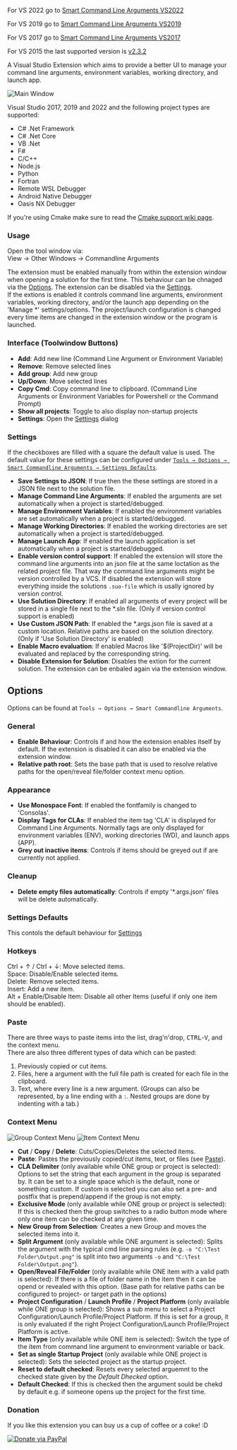 For VS 2022 go to [Smart Command Line Arguments VS2022](https://marketplace.visualstudio.com/items?itemName=MBulli.SmartCommandlineArguments2022)

For VS 2019 go to [Smart Command Line Arguments VS2019](https://marketplace.visualstudio.com/items?itemName=MBulli.SmartCommandlineArguments)

For VS 2017 go to [Smart Command Line Arguments VS2017](https://marketplace.visualstudio.com/items?itemName=MBulli.SmartCommandlineArguments2017)

For VS 2015 the last supported version is [v2.3.2](https://github.com/MBulli/SmartCommandlineArgs/releases/download/v2.3.2/SmartCmdArgs-v2.3.2.vsix)

A Visual Studio Extension which aims to provide a better UI to manage your command line arguments, environment variables, working directory, and launch app.

![Main Window](vsix_preview_image.png "Command Line Arguments window, showning all projects")

Visual Studio 2017, 2019 and 2022 and the following project types are supported:

- C# .Net Framework
- C# .Net Core
- VB .Net
- F#
- C/C++
- Node.js
- Python
- Fortran
- Remote WSL Debugger
- Android Native Debugger
- Oasis NX Debugger

If you're using Cmake make sure to read the [Cmake support wiki page](https://github.com/MBulli/SmartCommandlineArgs/wiki/Cmake-support "Cmake").

### Usage

Open the tool window via:  
View → Other Windows → Commandline Arguments

The extension must be enabled manually from within the extension window when opening a solution for the first time.
This behaviour can be chnaged via the [Options](#user-content-options).
The extension can be disabled via the [Settings](#user-content-settings).  
If the extions is enabled it controls command line arguments, environment variables, working directory, and/or the launch app depending on the 'Manage *' settings/options.
The project/launch configuration is changed every time items are changed in the extension window or the program is launched.
 
### Interface (Toolwindow Buttons)
- **Add**: Add new line (Command Line Argument or Environment Variable)
- **Remove**: Remove selected lines
- **Add group**: Add new group
- **Up/Down**: Move selected lines
- **Copy Cmd**: Copy command line to clipboard. (Command Line Arguments or Environment Variables for Powershell or the Command Prompt)
- **Show all projects**: Toggle to also display non-startup projects
- **Settings**: Open the [Settings](#user-content-settings) dialog

### Settings
If the checkboxes are filled with a square the default value is used.
The default value for these settings can be configured under [`Tools → Options → Smart Commandline Arguments → Settings Defaults`](#user-content-settings-defaults).

- **Save Settings to JSON**: If true then the these settings are stored in a JSON file next to the solution file.
- **Manage Command Line Arguments**: If enabled the arguments are set automatically when a project is started/debugged.
- **Manage Environment Variables**: If enabled the environment variables are set automatically when a project is started/debugged.
- **Manage Working Directories**: If enabled the working directories are set automatically when a project is started/debugged.
- **Manage Launch App**: If enabled the launch application is set automatically when a project is started/debugged.
- **Enable version control support**: If enabled the extension will store the command line arguments into an json file at the same loctation as the related project file. That way the command line arguments might be version controlled by a VCS. If disabled the extension will store everything inside the solutions `.suo-file` which is usally ignored by version control.
- **Use Solution Directory**: If enabled all arguments of every project will be stored in a single file next to the *.sln file. (Only if version control support is enabled)
- **Use Custom JSON Path**: If enabled the *.args.json file is saved at a custom location. Relative paths are based on the solution directory. (Only if 'Use Solution Directory' is enabled)
- **Enable Macro evaluation**: If enabled Macros like '$(ProjectDir)' will be evaluated and replaced by the corresponding string.
- **Disable Extension for Solution**: Disables the extion for the current solution. The extension can be enbaled again via the extension window.

## Options
Options can be found at `Tools → Options → Smart Commandline Arguments`.

### General
- **Enable Behaviour**: Controls if and how the extension enables itself by default. If the extension is disabled it can also be enabled via the extension window.
- **Relative path root**: Sets the base path that is used to resolve relative paths for the open/reveal file/folder context menu option.

### Appearance
- **Use Monospace Font**: If enabled the fontfamily is changed to 'Consolas'.
- **Display Tags for CLAs**: If enabled the item tag 'CLA' is displayed for Command Line Arguments. Normally tags are only displayed for environment variables (ENV), working directories (WD), and launch apps (APP).
- **Grey out inactive items**: Controls if items should be greyed out if are currently not applied.

### Cleanup
- **Delete empty files automatically**: Controls if empty '*.args.json' files will be delete automatically.

### Settings Defaults
This contols the default behaviour for [Settings](#user-content-settings)


### Hotkeys

Ctrl + ↑ / Ctrl + ↓: Move selected items.  
Space: Disable/Enable selected items.  
Delete: Remove selected items.  
Insert: Add a new item.  
Alt + Enable/Disable Item: Disable all other Items (useful if only one item should be enabled).

### Paste

There are three ways to paste items into the list, drag'n'drop, <kbd>CTRL</kbd>-<kbd>V</kbd>, and the context menu.  
There are also three different types of data which can be pasted:
1. Previously copied or cut items.  
2. Files, here a argument with the full file path is created for each file in the clipboard.
3. Text, where every line is a new argument. (Groups can also be represented, by a line ending with a `:`. Nested groups are done by indenting with a tab.)

### Context Menu

![Group Context Menu](https://raw.githubusercontent.com/MBulli/SmartCommandlineArgs/master/Doc/Images/ContextMenuGroup.png "Context Menu with a single group selected")
![Item Context Menu](https://raw.githubusercontent.com/MBulli/SmartCommandlineArgs/master/Doc/Images/ContextMenuItem.png "Context Menu with a single item selected")

- **Cut** / **Copy** / **Delete**: Cuts/Copies/Deletes the selected items.
- **Paste**: Pastes the previously copied/cut items, text, or files (see [Paste](#user-content-paste)).
- **CLA Delimiter** (only available while ONE group or project is selected): Options to set the string that each argument in the group is separated by. It can be set to a single space which is the default, none or something custom. If custom is selected you can also set a pre- and postfix that is prepend/append if the group is not empty.
- **Exclusive Mode** (only available while ONE group or project is selected): If this is checked then the group switches to a radio button mode where only one item can be checked at any given time.
- **New Group from Selection**: Creates a new Group and moves the selected items into it.
- **Split Argument** (only available while ONE argument is selected): Splits the argument with the typical cmd line parsing rules (e.g. `-o "C:\Test Folder\Output.png"` is split into two arguments `-o` and `"C:\Test Folder\Output.png"`).
- **Open/Reveal File/Folder** (only available while ONE item with a valid path is selected): If there is a file of folder name in the item then it can be opend or revealed with this option. (Base path for relative paths can be configured to project- or target path in the options)
- **Project Configuration** / **Launch Profile** / **Project Platform** (only available while ONE group is selected): Shows a sub menu to select a Project Configuration/Launch Profile/Project Platform. If this is set for a group, it is only evaluated if the right Project Configuration/Launch Profile/Project Platform is active.
- **Item Type** (only available while ONE item is selected): Switch the type of the item from command line argument to environment variable or back.
- **Set as single Startup Project** (only available while ONE project is selected): Sets the selected project as the startup project.
- **Reset to default checked**: Resets every selected arguemnt to the checked state given by the _Default Dhecked_ option.
- **Default Checked**: If this is checked then the argument sould be chekd by default e.g. if someone opens up the project for the first time.


### Donation
If you like this extension you can buy us a cup of coffee or a coke! :D

[![Donate via PayPal](https://www.paypalobjects.com/en_US/i/btn/btn_donateCC_LG.gif)](https://www.paypal.com/donate/?hosted_button_id=FQWPXELLL26GS)
